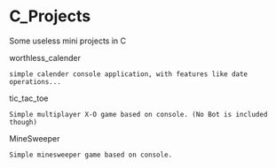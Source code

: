 # C_Projects
Some useless mini projects in C

worthless_calender

    simple calender console application, with features like date operations...
    
    
tic_tac_toe

    Simple multiplayer X-O game based on console. (No Bot is included though)
    
    
MineSweeper

    Simple minesweeper game based on console.
